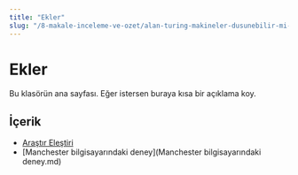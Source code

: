 ```yaml
---
title: "Ekler"
slug: "/8-makale-inceleme-ve-ozet/alan-turing-makineler-dusunebilir-mi-/ekler/"
---
```


# Ekler

Bu klasörün ana sayfası. Eğer istersen buraya kısa bir açıklama koy.



## İçerik

- [Araştır Eleştiri](Araştır-Eleştiri.md)
- [Manchester bilgisayarındaki deney](Manchester bilgisayarındaki deney.md)

